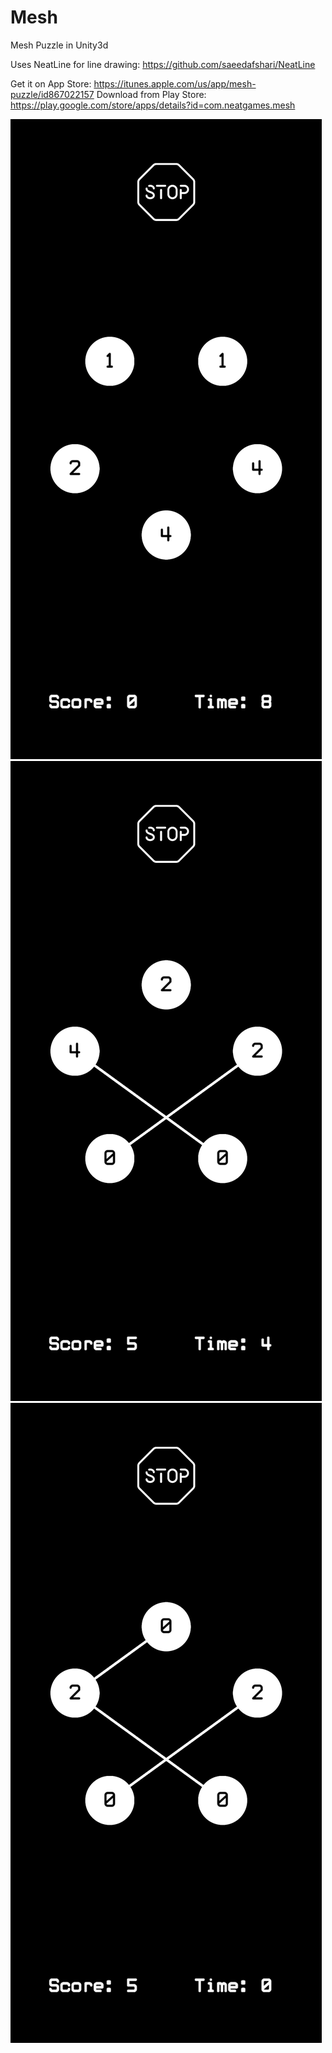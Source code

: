 # Mesh
Mesh Puzzle in Unity3d

Uses NeatLine for line drawing: https://github.com/saeedafshari/NeatLine

Get it on App Store: https://itunes.apple.com/us/app/mesh-puzzle/id867022157
Download from Play Store: https://play.google.com/store/apps/details?id=com.neatgames.mesh

![a](https://github.com/saeedafshari/Mesh/blob/master/Screenshot_636858250504543160.jpg?raw=true)
![a](https://github.com/saeedafshari/Mesh/blob/master/Screenshot_636858250723204264.jpg?raw=true)
![a](https://github.com/saeedafshari/Mesh/blob/master/Screenshot_636858250763390136.jpg)